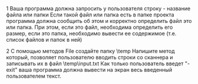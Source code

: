 1
Ваша программа должна запросить у пользователя строку - название файла или папки 
Если такой файл или папка есть в папке проекта программа должна сообщить об этом 
и корректно определить файл это или папка. При этом, если это файл, необходима определить его размер, 
если это папка, необходимо вывести ее содержимое (т.е. список файлов и папок в ней)

2
С помощью методов File создайте папку \temp Напишите метод который, позволяет пользователю вводить 
строки со сканнера и записывать их в файл \temp\input.txt Как только пользователь введет "-exit" ваша 
программа должна вывести на экран весь введенный пользователем текст.